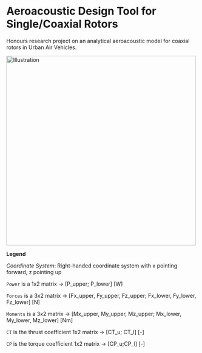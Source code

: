 # Aeroacoustic Design Tool for Single/Coaxial Rotors
Honours research project on an analytical aeroacoustic model for coaxial rotors in Urban Air Vehicles.


<a href="https://github.com/davidoort/aeroacoustics/tree/master/docs/Honours_Article_Aeroacoustics_Github.pdf"><img src="https://github.com/davidoort/aeroacoustics/tree/master/docs/Frontpage.pdf" alt="Illustration" width="500px"/></a>

**Legend**

*Coordinate System*:
Right-handed coordinate system with x pointing forward, z pointing up

`Power` is a 1x2 matrix -> [P_upper; P_lower] [W]

`Forces` is a 3x2 matrix -> [Fx_upper, Fy_upper, Fz_upper; Fx_lower, Fy_lower, Fz_lower] [N]

`Moments` is a 3x2 matrix -> [Mx_upper, My_upper, Mz_upper; Mx_lower, My_lower, Mz_lower] [Nm] 

`CT` is the thrust coefficient 1x2 matrix -> [CT_u; CT_l] [-]

`CP` is the torque coefficient 1x2 matrix -> [CP_u;CP_l] [-]

